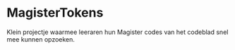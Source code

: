 # MagisterTokens

Klein projectje waarmee leeraren hun Magister codes van het codeblad snel mee kunnen opzoeken.
